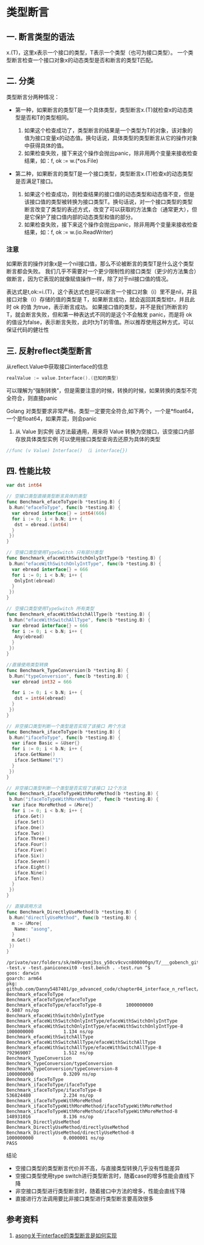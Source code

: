 # 类型断言
## 一. 断言类型的语法
x.(T)，这里x表示一个接口的类型，T表示一个类型（也可为接口类型）。
一个类型断言检查一个接口对象x的动态类型是否和断言的类型T匹配。

## 二. 分类
类型断言分两种情况：

- 第一种，如果断言的类型T是一个具体类型，类型断言x.(T)就检查x的动态类型是否和T的类型相同。

  1. 如果这个检查成功了，类型断言的结果是一个类型为T的对象，该对象的值为接口变量x的动态值。换句话说，具体类型的类型断言从它的操作对象中获得具体的值。
  2. 如果检查失败，接下来这个操作会抛出panic，除非用两个变量来接收检查结果，如：f, ok := w.(*os.File)

- 第二种，如果断言的类型T是一个接口类型，类型断言x.(T)检查x的动态类型是否满足T接口。

  1. 如果这个检查成功，则检查结果的接口值的动态类型和动态值不变，但是该接口值的类型被转换为接口类型T。换句话说，对一个接口类型的类型断言改变了类型的表述方式，改变了可以获取的方法集合（通常更大），但是它保护了接口值内部的动态类型和值的部分。
  2. 如果检查失败，接下来这个操作会抛出panic，除非用两个变量来接收检查结果，如：f, ok := w.(io.ReadWriter)

### 注意

如果断言的操作对象x是一个nil接口值，那么不论被断言的类型T是什么这个类型断言都会失败。
我们几乎不需要对一个更少限制性的接口类型（更少的方法集合）做断言，因为它表现的就像赋值操作一样，除了对于nil接口值的情况。

表达式是t,ok:=i.(T)，这个表达式也是可以断言一个接口对象（i）里不是nil，并且接口对象（i）存储的值的类型是 T，如果断言成功，就会返回其类型给t，并且此时 ok 的值 为true，表示断言成功。
如果接口值的类型，并不是我们所断言的 T，就会断言失败，但和第一种表达式不同的是这个不会触发 panic，而是将 ok 的值设为false，表示断言失败，此时t为T的零值。所以推荐使用这种方式，可以保证代码的健壮性

## 三. 反射reflect类型断言

从reflect.Value中获取接口interface的信息
```go
realValue := value.Interface().(已知的类型)
```
可以理解为“强制转换”，但是需要注意的时候，转换的时候，如果转换的类型不完全符合，则直接panic


Golang 对类型要求非常严格，类型一定要完全符合,如下两个，一个是*float64，一个是float64，如果弄混，则会panic

1. 从 Value 到实例
    该方法最通用，用来将 Value 转换为空接口，该空接口内部存放具体类型实例
    可以使用接口类型查询去还原为具体的类型
```go
//func (v Value) Interface() （i interface{})
```


## 四. 性能比较


```go
var dst int64

// 空接口类型直接类型断言具体的类型
func Benchmark_efaceToType(b *testing.B) {
 b.Run("efaceToType", func(b *testing.B) {
  var ebread interface{} = int64(666)
  for i := 0; i < b.N; i++ {
   dst = ebread.(int64)
  }
 })
}

// 空接口类型使用TypeSwitch 只有部分类型
func Benchmark_efaceWithSwitchOnlyIntType(b *testing.B) {
 b.Run("efaceWithSwitchOnlyIntType", func(b *testing.B) {
  var ebread interface{} = 666
  for i := 0; i < b.N; i++ {
   OnlyInt(ebread)
  }
 })
}

// 空接口类型使用TypeSwitch 所有类型
func Benchmark_efaceWithSwitchAllType(b *testing.B) {
 b.Run("efaceWithSwitchAllType", func(b *testing.B) {
  var ebread interface{} = 666
  for i := 0; i < b.N; i++ {
   Any(ebread)
  }
 })
}

//直接使用类型转换
func Benchmark_TypeConversion(b *testing.B) {
 b.Run("typeConversion", func(b *testing.B) {
  var ebread int32 = 666

  for i := 0; i < b.N; i++ {
   dst = int64(ebread)
  }
 })
}

// 非空接口类型判断一个类型是否实现了该接口 两个方法
func Benchmark_ifaceToType(b *testing.B) {
 b.Run("ifaceToType", func(b *testing.B) {
  var iface Basic = &User{}
  for i := 0; i < b.N; i++ {
   iface.GetName()
   iface.SetName("1")
  }
 })
}

// 非空接口类型判断一个类型是否实现了该接口 12个方法
func Benchmark_ifaceToTypeWithMoreMethod(b *testing.B) {
 b.Run("ifaceToTypeWithMoreMethod", func(b *testing.B) {
  var iface MoreMethod = &More{}
  for i := 0; i < b.N; i++ {
   iface.Get()
   iface.Set()
   iface.One()
   iface.Two()
   iface.Three()
   iface.Four()
   iface.Five()
   iface.Six()
   iface.Seven()
   iface.Eight()
   iface.Nine()
   iface.Ten()
  }
 })
}

// 直接调用方法
func Benchmark_DirectlyUseMethod(b *testing.B) {
 b.Run("directlyUseMethod", func(b *testing.B) {
  m := &More{
   Name: "asong",
  }
  m.Get()
 })
}

```

```shell
/private/var/folders/sk/m49vysmj3ss_y50cv9cvcn800000gn/T/___gobench_github_com_Danny5487401_go_advanced_code_chapter04_interface_n_reflect_02_reflect_02TypeAssert_02_type_assert_performance -test.v -test.paniconexit0 -test.bench . -test.run ^$
goos: darwin
goarch: arm64
pkg: github.com/Danny5487401/go_advanced_code/chapter04_interface_n_reflect/02_reflect/02TypeAssert/02_type_assert_performance
Benchmark_efaceToType
Benchmark_efaceToType/efaceToType
Benchmark_efaceToType/efaceToType-8      	1000000000	         0.5087 ns/op
Benchmark_efaceWithSwitchOnlyIntType
Benchmark_efaceWithSwitchOnlyIntType/efaceWithSwitchOnlyIntType
Benchmark_efaceWithSwitchOnlyIntType/efaceWithSwitchOnlyIntType-8         	1000000000	         1.134 ns/op
Benchmark_efaceWithSwitchAllType
Benchmark_efaceWithSwitchAllType/efaceWithSwitchAllType
Benchmark_efaceWithSwitchAllType/efaceWithSwitchAllType-8                 	792969007	         1.512 ns/op
Benchmark_TypeConversion
Benchmark_TypeConversion/typeConversion
Benchmark_TypeConversion/typeConversion-8                                 	1000000000	         0.3209 ns/op
Benchmark_ifaceToType
Benchmark_ifaceToType/ifaceToType
Benchmark_ifaceToType/ifaceToType-8                                       	536824480	         2.234 ns/op
Benchmark_ifaceToTypeWithMoreMethod
Benchmark_ifaceToTypeWithMoreMethod/ifaceToTypeWithMoreMethod
Benchmark_ifaceToTypeWithMoreMethod/ifaceToTypeWithMoreMethod-8           	148931016	         8.136 ns/op
Benchmark_DirectlyUseMethod
Benchmark_DirectlyUseMethod/directlyUseMethod
Benchmark_DirectlyUseMethod/directlyUseMethod-8                           	1000000000	         0.0000001 ns/op
PASS
```

结论
* 空接口类型的类型断言代价并不高，与直接类型转换几乎没有性能差异
* 空接口类型使用type switch进行类型断言时，随着case的增多性能会直线下降
* 非空接口类型进行类型断言时，随着接口中方法的增多，性能会直线下降
* 直接进行方法调用要比非接口类型进行类型断言要高效很多

## 参考资料
1. [asong关于interface的类型断言是如何实现](https://segmentfault.com/a/1190000039894161)
